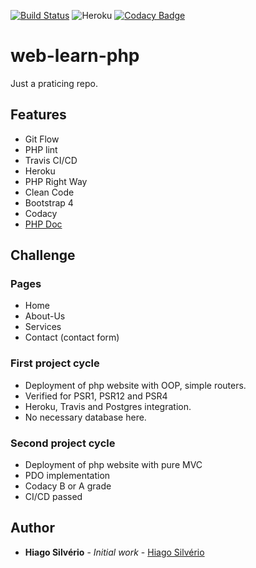[![Build Status](https://travis-ci.com/hiagosilverio/web-learn-php.svg?branch=master)](https://travis-ci.com/hiagosilverio/web-learn-php)
![Heroku](https://heroku-badge.herokuapp.com/?app=php-learn-website)
[![Codacy Badge](https://app.codacy.com/project/badge/Grade/174c2bd105084c9cbb802b7f61fbec59)](https://www.codacy.com/manual/hiago.silverioest/web-learn-php?utm_source=github.com&amp;utm_medium=referral&amp;utm_content=hiagosilverio/web-learn-php&amp;utm_campaign=Badge_Grade)
# web-learn-php
Just a praticing repo.

## Features
- Git Flow
- PHP lint
- Travis CI/CD
- Heroku
- PHP Right Way
- Clean Code
- Bootstrap 4
- Codacy 
- [PHP Doc](https://github.com/phpDocumentor/fig-standards/blob/master/proposed/phpdoc.md)

## Challenge
### Pages
- Home
- About-Us
- Services
- Contact (contact form)
### First project cycle
- Deployment of php website with OOP, simple routers.
- Verified for PSR1, PSR12 and PSR4
- Heroku, Travis and Postgres integration.
- No necessary database here.
### Second project cycle 
- Deployment of php website with pure MVC
- PDO implementation
- Codacy B or A grade
- CI/CD passed


## Author

*   **Hiago Silvério** - *Initial work* - [Hiago Silvério](https://github.com/hiagosilverio)

